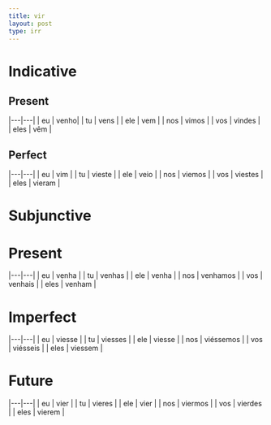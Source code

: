 ```yaml
--- 
title: vir
layout: post
type: irr 
---
```


# Indicative

## Present

|---|---|
| eu | venho|
| tu | vens |
| ele | vem |
| nos | vimos |
| vos | vindes |
| eles | vêm |

## Perfect

|---|---|
| eu | vim |
| tu | vieste |
| ele | veio |
| nos | viemos |
| vos | viestes  |
| eles | vieram |


# Subjunctive

# Present

|---|---|
| eu | venha |
| tu | venhas |
| ele | venha |
| nos | venhamos |
| vos | venhais |
| eles | venham |

# Imperfect

|---|---|
| eu | viesse |
| tu | viesses |
| ele | viesse |
| nos | viéssemos |
| vos | viésseis |
| eles | viessem |

# Future

|---|---|
| eu | vier |
| tu | vieres |
| ele | vier |
| nos | viermos |
| vos | vierdes |
| eles | vierem |




